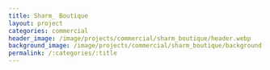 ```yaml
---
title: Sharm_ Boutique
layout: project
categories: commercial
header_image: /image/projects/commercial/sharm_boutique/header.webp
background_image: /image/projects/commercial/sharm_boutique/background.webp
permalink: /:categories/:title
---
```

